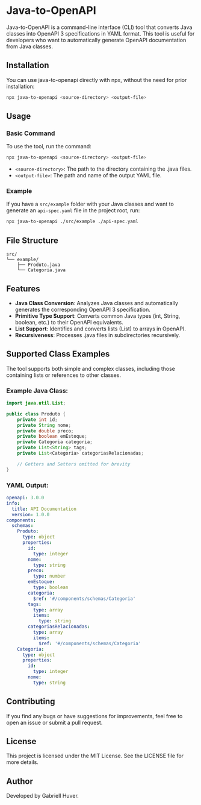 # Java-to-OpenAPI

Java-to-OpenAPI is a command-line interface (CLI) tool that converts Java classes into OpenAPI 3 specifications in YAML format. This tool is useful for developers who want to automatically generate OpenAPI documentation from Java classes.

## Installation

You can use java-to-openapi directly with npx, without the need for prior installation:

```bash
npx java-to-openapi <source-directory> <output-file>
```

## Usage

### Basic Command

To use the tool, run the command:

```bash
npx java-to-openapi <source-directory> <output-file>
```

- `<source-directory>`: The path to the directory containing the .java files.
- `<output-file>`: The path and name of the output YAML file.

### Example

If you have a `src/example` folder with your Java classes and want to generate an `api-spec.yaml` file in the project root, run:

```bash
npx java-to-openapi ./src/example ./api-spec.yaml
```

## File Structure

```plaintext
src/
└── example/
    ├── Produto.java
    └── Categoria.java
```

## Features

- **Java Class Conversion**: Analyzes Java classes and automatically generates the corresponding OpenAPI 3 specification.
- **Primitive Type Support**: Converts common Java types (int, String, boolean, etc.) to their OpenAPI equivalents.
- **List Support**: Identifies and converts lists (List<T>) to arrays in OpenAPI.
- **Recursiveness**: Processes .java files in subdirectories recursively.

## Supported Class Examples

The tool supports both simple and complex classes, including those containing lists or references to other classes.

### Example Java Class:

```java
import java.util.List;

public class Produto {
    private int id;
    private String nome;
    private double preco;
    private boolean emEstoque;
    private Categoria categoria;
    private List<String> tags;
    private List<Categoria> categoriasRelacionadas;

    // Getters and Setters omitted for brevity
}
```

### YAML Output:

```yaml
openapi: 3.0.0
info:
  title: API Documentation
  version: 1.0.0
components:
  schemas:
    Produto:
      type: object
      properties:
        id:
          type: integer
        nome:
          type: string
        preco:
          type: number
        emEstoque:
          type: boolean
        categoria:
          $ref: '#/components/schemas/Categoria'
        tags:
          type: array
          items:
            type: string
        categoriasRelacionadas:
          type: array
          items:
            $ref: '#/components/schemas/Categoria'
    Categoria:
      type: object
      properties:
        id:
          type: integer
        nome:
          type: string
```

## Contributing

If you find any bugs or have suggestions for improvements, feel free to open an issue or submit a pull request.

## License

This project is licensed under the MIT License. See the LICENSE file for more details.

## Author

Developed by Gabriell Huver.
